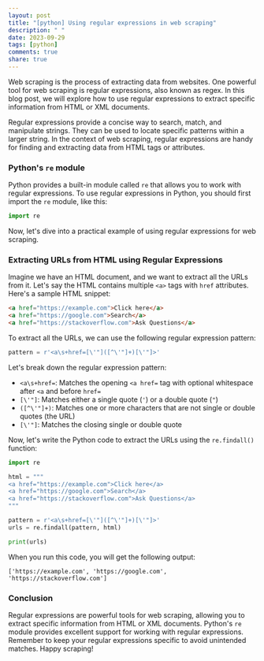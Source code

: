 ```yaml
---
layout: post
title: "[python] Using regular expressions in web scraping"
description: " "
date: 2023-09-29
tags: [python]
comments: true
share: true
---
```


Web scraping is the process of extracting data from websites. One powerful tool for web scraping is regular expressions, also known as regex. In this blog post, we will explore how to use regular expressions to extract specific information from HTML or XML documents.

Regular expressions provide a concise way to search, match, and manipulate strings. They can be used to locate specific patterns within a larger string. In the context of web scraping, regular expressions are handy for finding and extracting data from HTML tags or attributes.

### Python's `re` module

Python provides a built-in module called `re` that allows you to work with regular expressions. To use regular expressions in Python, you should first import the `re` module, like this:

```python
import re
```

Now, let's dive into a practical example of using regular expressions for web scraping.

### Extracting URLs from HTML using Regular Expressions

Imagine we have an HTML document, and we want to extract all the URLs from it. Let's say the HTML contains multiple `<a>` tags with `href` attributes. Here's a sample HTML snippet:

```html
<a href="https://example.com">Click here</a>
<a href="https://google.com">Search</a>
<a href="https://stackoverflow.com">Ask Questions</a>
```

To extract all the URLs, we can use the following regular expression pattern:

```python
pattern = r'<a\s+href=[\'"]([^\'"]+)[\'"]>'
```

Let's break down the regular expression pattern:

- `<a\s+href=`: Matches the opening `<a href=` tag with optional whitespace after `<a` and before `href=`
- `[\'"]`: Matches either a single quote (`'`) or a double quote (`"`)
- `([^\'"]+)`: Matches one or more characters that are not single or double quotes (the URL)
- `[\'"]`: Matches the closing single or double quote

Now, let's write the Python code to extract the URLs using the `re.findall()` function:

```python
import re

html = """
<a href="https://example.com">Click here</a>
<a href="https://google.com">Search</a>
<a href="https://stackoverflow.com">Ask Questions</a>
"""

pattern = r'<a\s+href=[\'"]([^\'"]+)[\'"]>'
urls = re.findall(pattern, html)

print(urls)
```

When you run this code, you will get the following output:

```
['https://example.com', 'https://google.com', 'https://stackoverflow.com']
```

### Conclusion

Regular expressions are powerful tools for web scraping, allowing you to extract specific information from HTML or XML documents. Python's `re` module provides excellent support for working with regular expressions. Remember to keep your regular expressions specific to avoid unintended matches. Happy scraping!